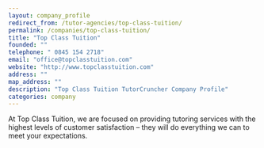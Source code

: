 ```yaml
---
layout: company_profile
redirect_from: /tutor-agencies/top-class-tuition/
permalink: /companies/top-class-tuition/
title: "Top Class Tuition"
founded: ""
telephone: " 0845 154 2718"
email: "office@topclasstuition.com"
website: "http://www.topclasstuition.com"
address: ""
map_address: ""
description: "Top Class Tuition TutorCruncher Company Profile"
categories: company
---
```

At Top Class Tuition, we are focused on providing tutoring services with the highest levels of customer satisfaction – they will do everything we can to meet your expectations.